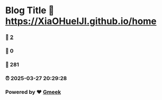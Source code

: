# Blog Title :link: https://XiaOHueIJI.github.io/home 
### :page_facing_up: [2](https://XiaOHueIJI.github.io/home/tag.html) 
### :speech_balloon: 0 
### :hibiscus: 281 
### :alarm_clock: 2025-03-27 20:29:28 
### Powered by :heart: [Gmeek](https://github.com/Meekdai/Gmeek)
